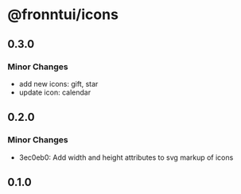# @fronntui/icons

## 0.3.0

### Minor Changes

- add new icons: gift, star
- update icon: calendar

## 0.2.0

### Minor Changes

- 3ec0eb0: Add width and height attributes to svg markup of icons

## 0.1.0
